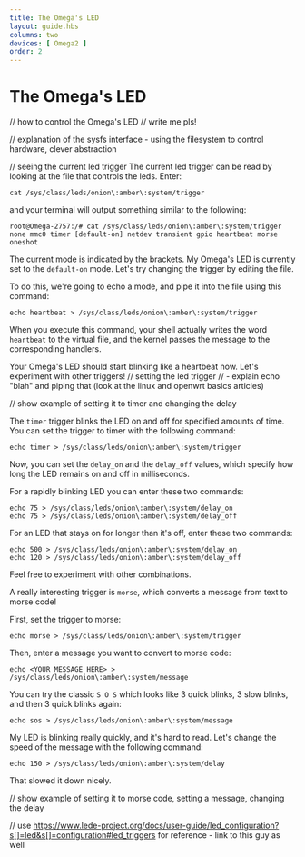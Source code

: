 ```yaml
---
title: The Omega's LED
layout: guide.hbs
columns: two
devices: [ Omega2 ]
order: 2
---
```


# The Omega's LED

// how to control the Omega's LED
// write me pls!

// explanation of the sysfs interface - using the filesystem to control hardware, clever abstraction

// seeing the current led trigger
The current led trigger can be read by looking at the file that controls the leds. Enter:

```
cat /sys/class/leds/onion\:amber\:system/trigger
```

and your terminal will output something similar to the following:
```
root@Omega-2757:/# cat /sys/class/leds/onion\:amber\:system/trigger
none mmc0 timer [default-on] netdev transient gpio heartbeat morse oneshot
```

The current mode is indicated by the brackets. My Omega's LED is currently set to the `default-on` mode. Let's try changing the trigger by editing the file.

To do this, we're going to echo a mode, and pipe it into the file using this command:

```
echo heartbeat > /sys/class/leds/onion\:amber\:system/trigger
```

When you execute this command, your shell actually writes the word `heartbeat` to the virtual file, and the kernel passes the message to the corresponding handlers.

Your Omega's LED should start blinking like a heartbeat now. Let's experiment with other triggers!
// setting the led trigger
//  - explain echo "blah" and piping that (look at the linux and openwrt basics articles)


// show example of setting it to timer and changing the delay

The `timer` trigger blinks the LED on and off for specified amounts of time. You can set the trigger to timer with the following command:

```
echo timer > /sys/class/leds/onion\:amber\:system/trigger
```

Now, you can set the `delay_on` and the `delay_off` values, which specify how long the LED remains on and off in milliseconds.

For a rapidly blinking LED you can enter these two commands:

```
echo 75 > /sys/class/leds/onion\:amber\:system/delay_on
echo 75 > /sys/class/leds/onion\:amber\:system/delay_off
```

For an LED that stays on for longer than it's off, enter these two commands:

```
echo 500 > /sys/class/leds/onion\:amber\:system/delay_on
echo 120 > /sys/class/leds/onion\:amber\:system/delay_off
```

Feel free to experiment with other combinations.

A really interesting trigger is `morse`, which converts a message from text to morse code!


First, set the trigger to morse:

```
echo morse > /sys/class/leds/onion\:amber\:system/trigger
```

Then, enter a message you want to convert to morse code:

```
echo <YOUR MESSAGE HERE> > /sys/class/leds/onion\:amber\:system/message
```

You can try the classic `S O S` which looks like 3 quick blinks, 3 slow blinks, and then 3 quick blinks again:

```
echo sos > /sys/class/leds/onion\:amber\:system/message
```

My LED is blinking really quickly, and it's hard to read. Let's change the speed of the message with the following command:

```
echo 150 > /sys/class/leds/onion\:amber\:system/delay
```

That slowed it down nicely. 

// show example of setting it to morse code, setting a message, changing the delay


// use https://www.lede-project.org/docs/user-guide/led_configuration?s[]=led&s[]=configuration#led_triggers for reference - link to this guy as well
